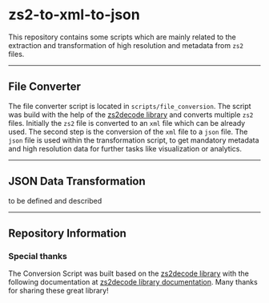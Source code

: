 # zs2-to-xml-to-json

This repository contains some scripts which are mainly related to the extraction and transformation of high resolution and metadata from `zs2` files. 

----

## File Converter

The file converter script is located in `scripts/file_conversion`. The script was build with the help of the [zs2decode library](https://github.com/cpetrich/zs2decode) and converts multiple `zs2` files. Initially the `zs2` file is converted to an `xml` file which can be already used. The second step is the conversion of the `xml` file to a `json` file. The `json` file is used within the transformation script, to get mandatory metadata and high resolution data for further tasks like visualization or analytics. 

----

## JSON Data Transformation


to be defined and described





----

## Repository Information

### Special thanks

The Conversion Script was built based on the [zs2decode library](https://github.com/cpetrich/zs2decode) with the following documentation at [zs2decode library documentation](https://zs2decode.readthedocs.io/en/latest/). Many thanks for sharing these great library!